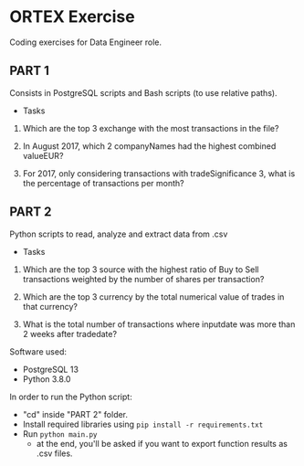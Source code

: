 # ORTEX Exercise

Coding exercises for Data Engineer role.

## PART 1
Consists in PostgreSQL scripts and Bash scripts (to use relative paths).

- Tasks

1. Which are the top 3 exchange with the most transactions in the file?

2. In August 2017, which 2 companyNames had the highest combined valueEUR?

3. For 2017, only considering transactions with tradeSignificance 3, what is the percentage of transactions per month?

## PART 2
Python scripts to read, analyze and extract data from .csv

- Tasks

1. Which are the top 3 source with the highest ratio of Buy to Sell transactions weighted by the number of shares per transaction?

2. Which are the top 3 currency by the total numerical value of trades in that currency?

3. What is the total number of transactions where inputdate was more than 2 weeks after tradedate?

Software used:
- PostgreSQL 13
- Python 3.8.0

In order to run the Python script:
- "cd" inside "PART 2" folder.
- Install required libraries using 
`pip install -r requirements.txt`
- Run `python main.py`
    - at the end, you'll be asked if you want to export function results as .csv files.